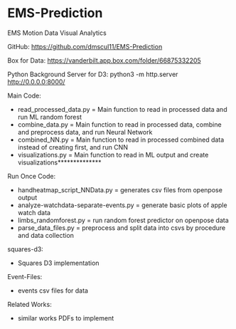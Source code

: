 # EMS-Prediction
EMS Motion Data Visual Analytics

GitHub: https://github.com/dmscul11/EMS-Prediction

Box for Data: https://vanderbilt.app.box.com/folder/66875332205

Python Background Server for D3: python3 -m http.server
http://0.0.0.0:8000/


Main Code:
- read_processed_data.py = Main function to read in processed data and run ML random forest
- combine_data.py = Main function to read in processed data, combine and preprocess data, and run Neural Network
- combined_NN.py = Main function to read in processed combined data instead of creating first, and run CNN
- visualizations.py = Main function to read in ML output and create visualizations**************

Run Once Code:
- handheatmap_script_NNData.py = generates csv files from openpose output
- analyze-watchdata-separate-events.py = generate basic plots of apple watch data
- limbs_randomforest.py = run random forest predictor on openpose data
- parse_data_files.py = preprocess and split data into csvs by procedure and data collection

squares-d3:
- Squares D3 implementation

Event-Files:
- events csv files for data

Related Works:
- similar works PDFs to implement
